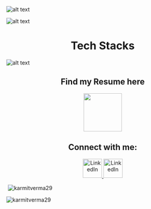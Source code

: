 

![alt text](https://lh3.googleusercontent.com/bfc93V1JItu_8BScRQBLGGosAvSYzq20c5b5_nVrQYjh4T3boFNHQ77ne-pmXtmEs8HocsYrQCxpX3bp8V_bGsWn1gCO722_b3arU5gN1qzCMDgJV3aXL8VLEDW50Jx40gWRaKbzLpH3rFBdOr1bJ-raVUf-eJBFFlGOl8GPi6No4zkW31-RqUHa3R04IBQupCHcf_TiYKaqJh75XaAFbKtKSXdmQCV1dfH5GElJPJ-G-TZwnSq7W6pj3i9imx8ZSoHBHcnAfH99tBjsIUlgeo6cq4Krp5uJ3L1ojSTKclmKpKByuyGLPO3XWyI61eJFrHOGB2Slw1cryJXQdaeUmqrhu3PVQIGyCiVgbvnjl_hmx8ZzaFquzFwC944XVPozknLXsTwYLCmqECbIPNH8UK8IBKn9DBt5Lnr6WArNWdn-EqMqQo3w-FCVtzAMMMVRH4S6KkW56rw90_6gq_KGWkI1SX8mU4OqJDthKHcZjMjq9JQYvjJqQoWzw0QE_mgCEbrpfjcxGqmeBt1V1pwdCFvJOGK1SO-eZ3briBeiDWAl2V28Qbe1_ethgx9_jvRx5W2hCAgTGhf33BfVHKtnUHEr-iVEbtwlzqKccYEuQJpl2-0cfPmvXnfdq-ADYkQc_7mu2_pyEJlumHQhfeB2bIy8NyRegmUDhI3Fy8fa-EbIFwtNhI7IKgO0QV0fi3Is8jSWvomjqeb9oTB3PPXt5dlGDVAmr1-R-38xLcJ6v4piyEBszncTrtu7VDx-ovZsvvAJQiyFQMKZA_oZUeT1Lf1O-OW5Wb6Hd4ROCh8qtr8uduiEfi7lHjEXwV9Z3KsLJYjXL82Aw-8txCkip5jkkB1gblXugWrlNAjtXkJJGZJxHlfqjeQelFQ-1ET-6Ekqmqgxqxl8ZbJuKO6_aLXlAaKzRNj7HTEpBSgG3DuznQUnasS3biCM-kOSFX6JjaC4UsghyqG6qFvt22o5WuXlP4h7owxN6im6ju-tgv8vVCrL8z0A2kKcLvYF=w1584-h396-no?authuser=0)

![alt text](https://lh3.googleusercontent.com/gKTmxDTxFO_XeWmlas0pRawPN8o3WtAj6x9qDCCewTCB9ZQfSx6vktEkyXW2_EUBeiBxErC_59NSFC7Xx4mFErtcQFACeU4dnJhfpF2461qF-kBTsUa3rxAY17A386VJI1ZYOGjdigXNwiqyGwBHvC0nBKRMrWCXMt0kKGjnaJ-ykjrQcs1ID1b7jXAaJu-U7E8W0mKd2GsY07BhMX7tPbKXmvxVC4i7JRkrWvZ3AdyW2MW9zdwQ1VteA-IFAt69KpCc25R-rkMZm3ch5F94jWQQohdn6R3vgkybCoqI5QqeM3Jai2SYjDfZ8RZlDbaM7_EidUk9eHqB67ZTOeMhBPfvOXMSxtTx1FCZhGrRVJ3jt-kZ6mVn6gNfCrtsg-po8GTIz1f3cRVxd99aTgHl-gUfYRLZRhciT4ZBTnB3Zm6fU5AkEGjD_XQhsgP9pflbYlAQzBO78vNtiyzwwTROMQXiQ4fLSX6_10B8p3m8zWnwqxY4ZPe9yAnGN3Wv-JJyXb4DZWDpTt8CNWHANu42N2ld_Puht3lHhZFzBx_IZePK9jw6PdOwDa26T8KiDrWdaqj7tHm-D_AvzsqB5QiHa4-Y-X_8Ja62AwOt9H7eeqx4nUFz5oZ4jvVOjLwcp2FkbZrlxF0jAfDpX4TcsTITzKSzDzPxSJta3vmdTRyy_p5H1wlPEeIOCZqpLllwsRVNNlQrXbTmdjT_O2E7raad3iTiz1HycNx-wJnuw2P3-B3KAZ1z5yv-NwlhVZMFd0SsRW4aIr6IsLojsbV8CuOQQvQIk79CkgP3aqyGk2f5lLfbdVuZbkhPJ9AYsPFHIXklKxt2-EfH7WI44QuEmALXGlSh-6BXIpWeWIAJhQ7OXJmyPH2lG5ypoEuvaupGx4bfIj8ZgyhGvgWkzyEPeFIZESSH1reYdXQV4ignNau9rPAnWWpqlk-1CHmrl5g11yhoaDv5ax_I0cpTGi11iI9lZU9gfdf4gHEXAaPOEwfJetIpI5LeOmnN38hS=w1584-h396-no?authuser=0)
<h1 align="center">Tech Stacks</h1>

![alt text](https://lh3.googleusercontent.com/0w42p0iXRQVfH6LnEjWaFfiqGiUYqfBqcwomMsRHHub54l3gpE9-AHiDoJtukgxEXnKR512rEEPVq-qrSCtJC_098dZdvuT3A84HK2b9ZaIy4M9RVYnuAPmu1CHdLxvHXDRqXMG-TtGzDBQC1xvuLAu967kHMoVOQ8uK-4OYSMt9qVInGkUEJp2pUpavS0EMdxekyZiW_dG3BHjodkRKfwgPpSHRkN0jCM7Z29qSQuIRAM7pYORzRqkwN1XsZw0q-4nD2B4t80tKqB10rU4_tEYDryBx9ETRM9Hg-c6LUgbaEmfEprTzFssYMvsG-2gqI9N3Z028aEiiv5cSUVvIXtspiee0qiuOlqpIrdgEWrRrExCuSDHW4u-OY2rsZlhyi7fMvjD7vmhyAY3rKm3xyUdnZUI4ms8YK6-YuAMjxsiHmt7Q_EN2mod87Lhn2rGvgdCghPRPu14Gaxc9qSItdhqDBlRS8l8kwjQd1j7vLm2kDc1s3KyleMaqE-JhlmSorM_j2ERjiv7Rm1aiBpi1ntrbBuWCxiIX9uorxOw_MjoKxVufnxyH0P5Ef6c2Dh35NJV_f6BKRWbgQ07-SsCIzDreYH5Ddds_vkDwL8wA_OXalEx5H3JqrKFXPWRH_90_R85oScFxIgXTOptxsEc1TklGdCrr8A82BBb8Bus-o-Lhq8apzoeR1SsZT-P02UWNYTZqAQtEKnDf_ZlEQhWINwhk29n_IacV00z-oeRHpil7_6NFcANu7C_vcrmj0GiscIPsBKagxE_0Zha9TX7gsBNxEZ9grLzaQa3taczkQD-INJtS1JCTM1j28Eda25mW_ROJiCAXSqNTiT-zj1Gvmeo17ZCYlHWSo-hHE9tC6PFqPooWw4RYs-QHZVTgkj9Z1Q3FCmdphSgvWknYkD18qqrqhP99RBux83LH28ppAD2y40xJ5y-_NyEJoBFmiAv1gox9j3fwdRcGLLur5BgPQTuLGMABIIQNUbwvAO0uAId-vve45uI5l8or=w1222-h306-no?authuser=0)






<h2 align="center">Find my Resume here</h2>

<p align="center">
    <a href="https://drive.google.com/file/d/1vltTnwRyXTRXc4L7nuANgQXYJqkiVHGP/view?usp=sharing" target="_blank">
    <img src="https://static.thenounproject.com/png/1219287-200.png" alt="" height="100" width="100" />
  </a>

</p>
  

<h2 align="center">Connect with me:</h2>

<p align="center">

  <a href="https://linkedin.com/in/karmit2004" target="_blank">
    <img src="https://raw.githubusercontent.com/rahuldkjain/github-profile-readme-generator/master/src/images/icons/Social/linked-in-alt.svg" alt="LinkedIn" height="50" width="50" />
  </a>
  <a href="karmittech2004@gmail.com" target="_blank">
    <img src="https://media.istockphoto.com/id/164142839/photo/and-mail.jpg?b=1&s=170667a&w=0&k=20&c=Ad4L5VijgeRzUu35GdJPyp3hMPIPqXkQpfU6aE2XL1M=" alt="LinkedIn" height="50" width="50" />
  </a>
</p>



  

<p>&nbsp;<img align="center" src="https://github-readme-stats.vercel.app/api?username=karmitverma29&show_icons=true&locale=en" alt="karmitverma29" /></p> 

  

<p><img align="center" src="https://github-readme-streak-stats.herokuapp.com/?user=karmitverma29&" alt="karmitverma29" /></p> 
